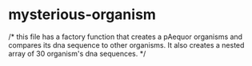 # mysterious-organism
/*
this file has a factory function that creates a pAequor organisms and compares its dna sequence to other organisms. It also creates a nested array of 30 organism's dna sequences.
*/
